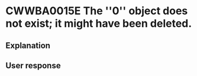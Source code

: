 # CWWBA0015E The ''0'' object does not exist; it might have been deleted.

## Explanation

## User response